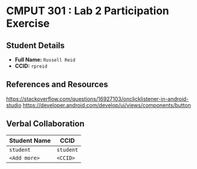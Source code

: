 # CMPUT 301 : Lab 2 Participation Exercise

## Student Details

- **Full Name:** `Russell Reid`
- **CCID:** `rpreid`

## References and Resources
https://stackoverflow.com/questions/16927103/onclicklistener-in-android-studio
https://developer.android.com/develop/ui/views/components/button


## Verbal Collaboration

| Student Name | CCID      |
| ------------ | --------- |
| `student`    | `student` |
| `<Add more>` | `<CCID>`  |
